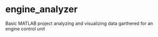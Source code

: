 # engine_analyzer
Basic MATLAB project analyzing and visualizing data garthered for an engine control unit 

